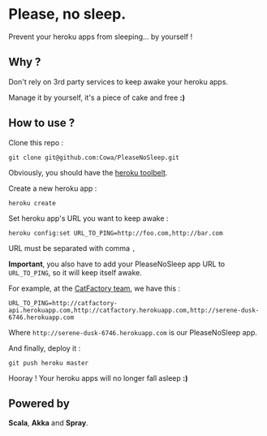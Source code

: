 # Please, no sleep.

Prevent your heroku apps from sleeping... by yourself !

## Why ?

Don't rely on 3rd party services to keep awake your heroku apps.

Manage it by yourself, it's a piece of cake and free **:)**

## How to use ?

Clone this repo :

`git clone git@github.com:Cowa/PleaseNoSleep.git`

Obviously, you should have the [heroku toolbelt](https://toolbelt.heroku.com/).

Create a new heroku app :

`heroku create`

Set heroku app's URL you want to keep awake :

`heroku config:set URL_TO_PING=http://foo.com,http://bar.com`

URL must be separated with comma `,`

**Important**, you also have to add your PleaseNoSleep app URL to `URL_TO_PING`, so it will keep itself awake.

For example, at the [CatFactory team](https://github.com/CatFactoryTeam), we have this :

`URL_TO_PING=http://catfactory-api.herokuapp.com,http://catfactory.herokuapp.com,http://serene-dusk-6746.herokuapp.com`

Where `http://serene-dusk-6746.herokuapp.com` is our PleaseNoSleep app.

And finally, deploy it :

`git push heroku master`

Hooray ! Your heroku apps will no longer fall asleep **:)**

## Powered by

**Scala**, **Akka** and **Spray**.
